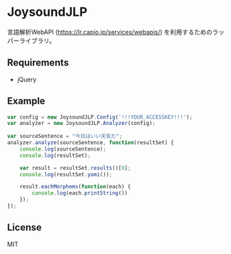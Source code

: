 JoysoundJLP
===========

言語解析WebAPI (https://lr.capio.jp/services/webapis/) を利用するためのラッパーライブラリ。

## Requirements
* jQuery


## Example
```JavaScript
var config = new JoysoundJLP.Config('!!!YOUR_ACCESSKEY!!!');
var analyzer = new JoysoundJLP.Analyzer(config);
        
var sourceSentence = "今日はいい天気だ";
analyzer.analyze(sourceSentence, function(resultSet) {
    console.log(sourceSentence);
    console.log(resultSet);

    var result = resultSet.results()[0];
    console.log(resultSet.yomi());

    result.eachMorphems(function(each) {
        console.log(each.printString())
    });
});
```


## License
MIT
